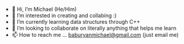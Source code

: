 - 👋 Hi, I’m Michael (He/Him)
- 👀 I’m interested in creating and collabing :)
- 🌱 I’m currently learning data structures through C++
- 💞️ I’m looking to collaborate on literally anything that helps me learn
- 📫 How to reach me ... baburyanmichael@gmail.com (just email me)

<!---
Myan02/Myan02 is a ✨ special ✨ repository because its `README.md` (this file) appears on your GitHub profile.
You can click the Preview link to take a look at your changes.
--->
